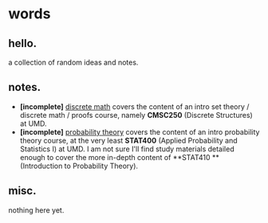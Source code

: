 # words

## hello.

a collection of random ideas and notes.

## notes.

- **[incomplete]** [discrete math](discrete_math.md) covers the content of an intro set theory / discrete math / proofs course, namely **CMSC250** (Discrete Structures) at UMD.
- **[incomplete]** [probability theory](probability_theory.md) covers the content of an intro probability theory course, at the very least **STAT400** (Applied Probability and Statistics I) at UMD. I am not sure I'll find study materials detailed enough to cover the more in-depth content of **STAT410 **(Introduction to Probability Theory).

## misc.

nothing here yet.